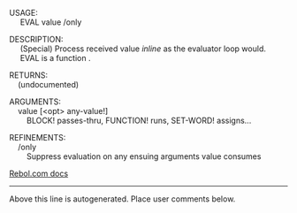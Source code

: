 USAGE:  
&nbsp;&nbsp;&nbsp;&nbsp;&nbsp;EVAL&nbsp;value&nbsp;/only  
  
DESCRIPTION:  
&nbsp;&nbsp;&nbsp;&nbsp;&nbsp;(Special)&nbsp;Process&nbsp;received&nbsp;value&nbsp;*inline*&nbsp;as&nbsp;the&nbsp;evaluator&nbsp;loop&nbsp;would.  
&nbsp;&nbsp;&nbsp;&nbsp;&nbsp;EVAL&nbsp;is&nbsp;a&nbsp;function&nbsp;.  
  
RETURNS:  
&nbsp;&nbsp;&nbsp;&nbsp;(undocumented)  
  
ARGUMENTS:  
&nbsp;&nbsp;&nbsp;&nbsp;value&nbsp;[&lt;opt&gt;&nbsp;any-value!]  
&nbsp;&nbsp;&nbsp;&nbsp;&nbsp;&nbsp;&nbsp;&nbsp;BLOCK!&nbsp;passes-thru,&nbsp;FUNCTION!&nbsp;runs,&nbsp;SET-WORD!&nbsp;assigns...  
  
REFINEMENTS:  
&nbsp;&nbsp;&nbsp;&nbsp;/only  
&nbsp;&nbsp;&nbsp;&nbsp;&nbsp;&nbsp;&nbsp;&nbsp;Suppress&nbsp;evaluation&nbsp;on&nbsp;any&nbsp;ensuing&nbsp;arguments&nbsp;value&nbsp;consumes  

[Rebol.com docs](http://www.rebol.com/r3/docs/functions/eval.html)
___
Above this line is autogenerated. Place user comments below.